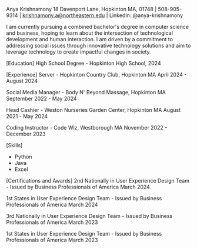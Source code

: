 Anya Krishnamony
18 Davenport Lane, Hopkinton MA, 01748 | 508-905-9314 | krishnamony.a@northeastern.edu | LinkedIn: @anya-krishnamony

I am currently pursuing a combined bachelor's degree in computer science and business, hoping to learn about the intersection of technological development and human interaction. I am driven by a commitment to addressing social issues through innovative technology solutions and aim to leverage technology to create impactful changes in society. 

[Education]
High School Degree - Hopkinton High School, 2024

[Experience]
Server - Hopkinton Country Club, Hopkinton MA
April 2024 - August 2024

Social Media Manager - Body N' Beyond Massage, Hopkinton MA
September 2022 - May 2024

Head Cashier - Weston Nurseries Garden Center, Hopkinton MA
August 2021 - May 2024

Coding Instructor - Code Wiz, Westborough MA
November 2022 - December 2023

[Skills]
- Python
- Java
- Excel

[Certifications and Awards]
2nd Nationally in User Experience Design Team - Issued by Business Professionals of America
March 2024

1st States in User Experience Design Team - Issued by Business Professionals of America
March 2024

3rd Nationally in User Experience Design Team - Issued by Business Professionals of America
March 2023

1st States in User Experience Design Team - Issued by Business Professionals of America
March 2023